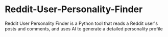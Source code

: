 # Reddit-User-Personality-Finder
Reddit User Personality Finder is a Python tool that reads a Reddit user's posts and comments, and uses AI to generate a detailed personality profile 
